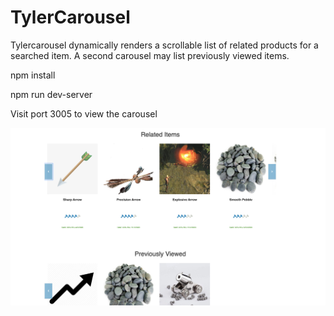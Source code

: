 # TylerCarousel
Tylercarousel dynamically renders a scrollable list of related products for a searched item. A second carousel may list previously viewed items. 

npm install 

npm run dev-server

Visit port 3005 to view the carousel

<img src ="carouselDisplay.png" />
